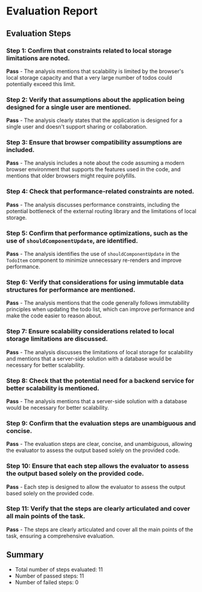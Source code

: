 # Evaluation Report

## Evaluation Steps

### Step 1: Confirm that constraints related to local storage limitations are noted.
**Pass** - The analysis mentions that scalability is limited by the browser's local storage capacity and that a very large number of todos could potentially exceed this limit.

### Step 2: Verify that assumptions about the application being designed for a single user are mentioned.
**Pass** - The analysis clearly states that the application is designed for a single user and doesn't support sharing or collaboration.

### Step 3: Ensure that browser compatibility assumptions are included.
**Pass** - The analysis includes a note about the code assuming a modern browser environment that supports the features used in the code, and mentions that older browsers might require polyfills.

### Step 4: Check that performance-related constraints are noted.
**Pass** - The analysis discusses performance constraints, including the potential bottleneck of the external routing library and the limitations of local storage.

### Step 5: Confirm that performance optimizations, such as the use of `shouldComponentUpdate`, are identified.
**Pass** - The analysis identifies the use of `shouldComponentUpdate` in the `TodoItem` component to minimize unnecessary re-renders and improve performance.

### Step 6: Verify that considerations for using immutable data structures for performance are mentioned.
**Pass** - The analysis mentions that the code generally follows immutability principles when updating the todo list, which can improve performance and make the code easier to reason about.

### Step 7: Ensure scalability considerations related to local storage limitations are discussed.
**Pass** - The analysis discusses the limitations of local storage for scalability and mentions that a server-side solution with a database would be necessary for better scalability.

### Step 8: Check that the potential need for a backend service for better scalability is mentioned.
**Pass** - The analysis mentions that a server-side solution with a database would be necessary for better scalability.

### Step 9: Confirm that the evaluation steps are unambiguous and concise.
**Pass** - The evaluation steps are clear, concise, and unambiguous, allowing the evaluator to assess the output based solely on the provided code.

### Step 10: Ensure that each step allows the evaluator to assess the output based solely on the provided code.
**Pass** - Each step is designed to allow the evaluator to assess the output based solely on the provided code.

### Step 11: Verify that the steps are clearly articulated and cover all main points of the task.
**Pass** - The steps are clearly articulated and cover all the main points of the task, ensuring a comprehensive evaluation.

## Summary

- Total number of steps evaluated: 11
- Number of passed steps: 11
- Number of failed steps: 0